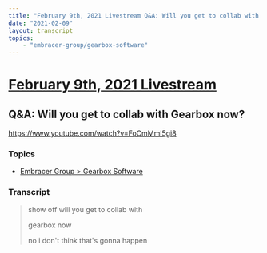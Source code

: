 ```yaml
---
title: "February 9th, 2021 Livestream Q&A: Will you get to collab with Gearbox now?"
date: "2021-02-09"
layout: transcript
topics:
    - "embracer-group/gearbox-software"
---
```

# [February 9th, 2021 Livestream](../2021-02-09.md)
## Q&A: Will you get to collab with Gearbox now?
https://www.youtube.com/watch?v=FoCmMml5gi8

### Topics
* [Embracer Group > Gearbox Software](../topics/embracer-group/gearbox-software.md)

### Transcript

> show off will you get to collab with
>
> gearbox now
>
> no i don't think that's gonna happen
